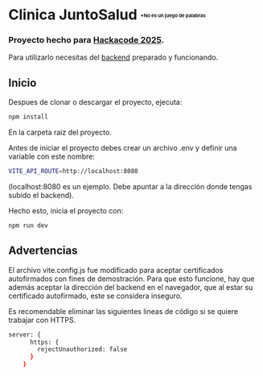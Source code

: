 # Clinica JuntoSalud <sub><sup><sub><sup><sub><sup>*No es un juego de palabras</sup></sub></sup></sub></sub></sup>

### Proyecto hecho para [Hackacode 2025](https://hackacode.todocodeacademy.com/).

Para utilizarlo necesitas del [backend](https://github.com/Luisezalazar/hackacode) preparado y funcionando.

## Inicio

Despues de clonar o descargar el proyecto, ejecuta:
```bash
npm install
```
En la carpeta raiz del proyecto.

Antes de iniciar el proyecto debes crear un archivo .env y definir una variable con este nombre:

```bash
VITE_API_ROUTE=http://localhost:8080
```
(localhost:8080 es un ejemplo. Debe apuntar a la dirección donde tengas subido el backend).

Hecho esto, inicia el proyecto con:

```bash
npm run dev
```

## Advertencias

El archivo vite.config.js fue modificado para aceptar certificados autofirmados con fines de demostración. Para que esto funcione, hay que además aceptar la dirección del backend en el navegador, que al estar su certificado autofirmado, este se considera inseguro.

Es recomendable eliminar las siguientes lineas de código si se quiere trabajar con HTTPS.

```bash
server: {
      https: {
        rejectUnauthorized: false
      }
    }
```
